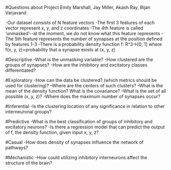 #Questions about Project
Emily Marshall, Jay Miller, Akash Ray, Bijan Varjavand

-Our dataset consists of N feature vectors
-The first 3 features of each vector represent x, y, and z coordinates
-The 4th feature is called ‘unmasked’--at the moment, we do not know what this feature represents
-The 5th feature represents the number of synapses at the position defined by features 1-3
-There is a probability density function f: R^3→[0, 1] where f(x, y, z)=probability that a synapse exists at (x, y, z)

#Descriptive
-What is the unmasking variable?
-How clustered are the groups of synapses?
-How are the inhibitory and excitatory classes differentiated?

#Exploratory
-How can the data be clustered? (which metrics should be used for clustering)?
-Where are the centers of such clusters?
-What is the mean of the density function? What is the covariance?
-What is the set of all possible (x, y, z)?
-Where does the maximum number of synapses occur?

#Inferential
-Is the clustering location of any significance in relation to other interneuronal groups?

#Predictive
-What is the best classification of groups of inhibitory and excitatory neurons?
-Is there a regression model that can predict the output of f, the density function, given input x, y, z? 

#Casual
-How does density of synapses influence the network of pathways?

#Mechanistic
-How could utilizing inhibitory interneurons affect the structure of the brain?
